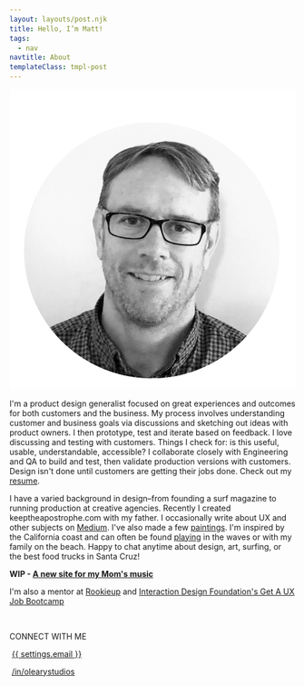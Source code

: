 ```yaml
---
layout: layouts/post.njk
title: Hello, I’m Matt!
tags:
  - nav
navtitle: About
templateClass: tmpl-post
---
```


<style>
.about-page a {
  color: var(--primary-color);
  font-weight: 700;
  /* background-color: white; */
}
</style>


<img class="about-me"  src="/img/me-in-circle_purple.png">

I'm a product design generalist focused on great experiences and outcomes for both customers and the business. My process involves understanding customer and business goals via discussions and sketching out ideas with product owners. I then prototype, test and iterate based on feedback. I love discussing and testing with customers. Things I check for: is this useful, usable, understandable, accessible? I collaborate closely with Engineering and QA to build and test, then validate production versions with customers. Design isn't done until customers are getting their jobs done. Check out my [resume](/img/OLeary_resume_2020.pdf).


I have a varied background in design–from founding a surf magazine to running production at creative agencies. Recently I created keeptheapostrophe.com with my father. I occasionally write about UX and other subjects on [Medium](https://medium.com/@mattosurf). I've also made a few [paintings](/paintings). I'm inspired by the California coast and can often be found [playing](/img/me-surfing_2019.mp4) in the waves or with my family on the beach. Happy to chat anytime about design, art, surfing, or the best food trucks in Santa Cruz!

**WIP - [A new site for my Mom's music](https://minnieoleary.com/)**

I'm also a mentor at [Rookieup](https://www.rookieup.com/) and [Interaction Design Foundation's Get A UX Job Bootcamp](https://www.interaction-design.org/bootcamps/get-a-new-job-in-ux-design?ep=rookieup)

<!-- Update: I added a page to share some [~~fun random~~ self-indulgent things](/fun). -->




<br>

CONNECT WITH ME
<p><span class="jam jam-envelope"></span>&nbsp;<a href="mailto: {{ settings.email }}">{{ settings.email }}</a>

<span class="jam jam-linkedin"></span>&nbsp;<a href="{{ settings.linkedin }}">/in/olearystudios</a>

<!-- <span class="jam jam-twitter"></span>&nbsp;<a href="https://twitter.com/mattosurf">@mattosurf</a> -->